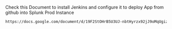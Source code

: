 Check this Document to install Jenkins and configure it to deploy App from github into Splunk Prod Instance

```bash
https://docs.google.com/document/d/19F2StOHrB5U3UJ-nbtHyrzx92jJ9oMqUgizHuyXVcXg/edit
```
